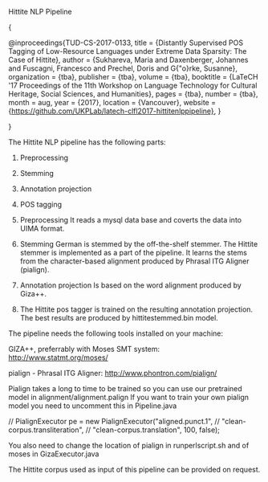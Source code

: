 Hittite NLP Pipeline

{

@inproceedings{TUD-CS-2017-0133,
	title = {Distantly Supervised POS Tagging of Low-Resource Languages under Extreme Data Sparsity: The Case of Hittite},
	author = {Sukhareva, Maria and Daxenberger, Johannes and Fuscagni, Francesco and Prechel, Doris and G{\"o}rke, Susanne},
	organization = {tba},
	publisher = {tba},
	volume = {tba},
	booktitle = {LaTeCH '17 Proceedings of the 11th Workshop on Language Technology for Cultural Heritage, Social Sciences, and Humanities},
	pages = {tba},
	number = {tba},
	month = aug,
	year = {2017},
	location = {Vancouver},
	website  = {https://github.com/UKPLab/latech-clfl2017-hittitenlppipeline},
}

}


The Hittite NLP pipeline has the following parts:

1. Preprocessing
2. Stemming
3. Annotation projection
4. POS tagging

1. Preprocessing
It reads a mysql data base and coverts the data into UIMA format.

2. Stemming
German is stemmed by the off-the-shelf stemmer. The Hittite stemmer is implemented as a part of the pipeline.
It learns the stems from the character-based alignment produced by Phrasal ITG Aligner (pialign).

3. Annotation projection
Is based on the word alignment produced by Giza++.

4. The Hittite pos tagger is trained on the resulting annotation projection. The best results are produced by
hittitestemmed.bin model.

The pipeline needs the following tools installed on your machine:

GIZA++, preferrably with Moses SMT system:
http://www.statmt.org/moses/

pialign - Phrasal ITG Aligner:
http://www.phontron.com/pialign/

Pialign takes a long to time to be trained so you can use our pretrained model in alignment/alignment.palign
If you want to train your own pialign model you need to uncomment this in Pipeline.java

//			 PialignExecutor pe = new PialignExecutor("aligned.punct.1",
//					"clean-corpus.transliteration",
//					"clean-corpus.translation", 100, false);

You also need to change the location of pialign in runperlscript.sh and of moses in
GizaExecutor.java

The Hittite corpus used as input of this pipeline can be provided on request.

